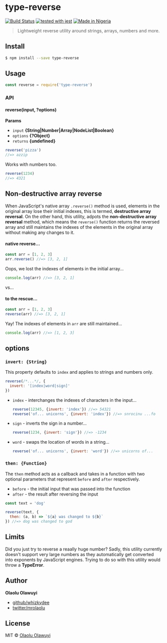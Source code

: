# type-reverse

[![Build Status](https://api.travis-ci.com/whizkydee/type-reverse.svg?token=zXdJsUqADmau83i9KNqF&branch=dev)](https://travis-ci.org/whizkydee/type-reverse) [![tested with jest](https://img.shields.io/badge/tested_with-jest-99424f.svg)](https://github.com/facebook/jest) [![Made in Nigeria](https://img.shields.io/badge/made%20in-nigeria-008751.svg)](https://github.com/acekyd/made-in-nigeria)

> Lightweight reverse utility around strings, arrays, numbers and more.



## Install

```sh
$ npm install --save type-reverse
```


## Usage

```js
const reverse = require('type-reverse')
```

### API

#### reverse(input, ?options)

**Params**

* `input` **{String|Number|Array|NodeList|Boolean}**
* `options` **{?Object}**
* `returns` **{undefined}**

```js
reverse('pizza')
//=> azzip
```

Works with numbers too.

```js
reverse(1234)
//=> 4321
```

## Non-destructive array reverse

When JavaScript's native array `.reverse()` method is used, elements in the original array lose their initial indexes, this is termed, **destructive array reversal**. On the other hand, this utility, adpots the **non-destructive array reversal** method, which means the `reverse()` function returns the reversed array and still maintains the indexes of the elements in the original array without making any changes to it.

#### native reverse...

```js
const arr = [1, 2, 3]
arr.reverse() //=> [3, 2, 1]
```

Oops, we lost the indexes of elements in the initial array...
```js
console.log(arr) //=> [3, 2, 1]
```

vs...

#### to the rescue...

```js
const arr = [1, 2, 3]
reverse(arr) //=> [3, 2, 1]
```

Yay! The indexes of elements in `arr` are still maintained...
```js
console.log(arr) //=> [1, 2, 3]
```

## options

### `invert: {String}`

This property defaults to `index` and applies to strings and numbers only.

```js
reverse(/*...*/, {
  invert: '[index|word|sign]'
})
```

* `index` - interchanges the indexes of characters in the input...
  ```js
  reverse(12345, {invert: 'index'}) //=> 54321
  reverse('of... unicorns', {invert: 'index'}) //=> snrocinu ...fo
  ```

* `sign` - inverts the sign in a number...
  ```js
  reverse(1234, {invert: 'sign'}) //=> -1234
  ```

* `word` - swaps the location of words in a string...
  ```js
  reverse('of... unicorns', {invert: 'word'}) //=> unicorns of...
  ```


### `then: {Function}`

The `then` method acts as a callback and takes in a function with two optional parameters that represent `before` and `after` respectively.

* `before` - the initial input that was passed into the function
* `after` - the result after reversing the input

```js
const text = 'dog'

reverse(text, {
  then: (a, b) => `${a} was changed to ${b}`
}) //=> dog was changed to god
```

## Limits

Did you just try to reverse a reaally huge number? Sadly, this utility currently doesn't support very large numbers as they automatically get converted into exponents by JavaScript engines. Trying to do so with this utility would throw a **TypeError**.

## Author

**Olaolu Olawuyi**

* [github/whizkydee](https://github.com/whizkydee)
* [twitter/mrolaolu](https://twitter.com/mrolaolu)

## License

MIT © [Olaolu Olawuyi](http://github.com/whizkydee)
